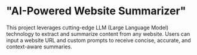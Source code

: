 # "AI-Powered Website Summarizer"

This project leverages cutting-edge LLM (Large Language Model) technology to extract and summarize content from any website. Users can input a website URL and custom prompts to receive concise, accurate, and context-aware summaries.

